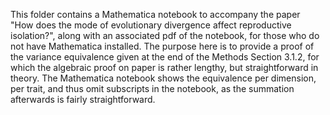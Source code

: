 This folder contains a Mathematica notebook to accompany the paper "How does the mode of evolutionary divergence affect reproductive isolation?", along with an associated pdf of the notebook, for those who do not have Mathematica installed. The purpose here is to provide a proof of the variance equivalence given at the end of the Methods Section 3.1.2, for which the algebraic proof on paper is rather lengthy, but straightforward in theory. The Mathematica notebook shows the equivalence per dimension, per trait, and thus omit subscripts in the notebook, as the summation afterwards is fairly straightforward. 
